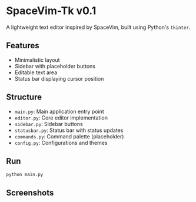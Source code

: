 # SpaceVim-Tk v0.1

A lightweight text editor inspired by SpaceVim, built using Python's `tkinter`.

## Features
- Minimalistic layout
- Sidebar with placeholder buttons
- Editable text area
- Status bar displaying cursor position

## Structure
- `main.py`: Main application entry point
- `editor.py`: Core editor implementation
- `sidebar.py`: Sidebar buttons
- `statusbar.py`: Status bar with status updates
- `commands.py`: Command palette (placeholder)
- `config.py`: Configurations and themes

## Run
`python main.py`

## Screenshots
